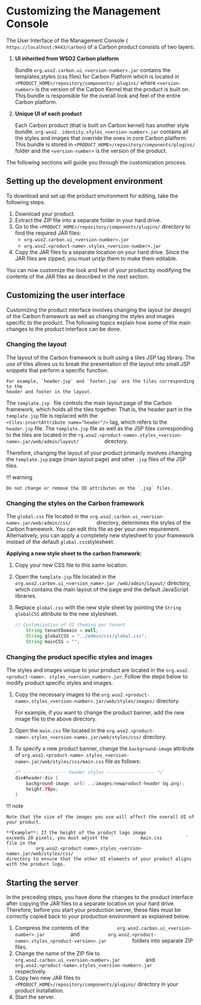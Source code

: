 # Customizing the Management Console

The User Interface of the Management Console (
`https://localhost:9443/carbon`) of a Carbon product consists of two layers:

1.  **UI inherited from WSO2 Carbon platform** 

    Bundle `org.wso2.carbon.ui_<version-number>.jar` contains the templates,styles (css files) for 
    Carbon Platform which is located in `<PRODUCT_HOME>/repository/components/ plugins/` where
    `<version-number>` is the version of the Carbon Kernel that the product is built on. This 
    bundle is responsible for the overall look and feel of the entire Carbon platform.
    
    
2.  **Unique UI of each product** 

    Each Carbon product (that is built on Carbon kernel) has another style bundle. 
    `org.wso2. identity.styles_<version-number>.jar` contains all the styles and images that 
    override the ones in core Carbon platform. 
    This bundle is stored in `<PRODUCT_HOME>/repository/components/plugins/` folder and the 
    `<version-number>` is the version of the product.
    


The following sections will guide you through the customization process.


## **Setting up the development environment**

To download and set up the product environment for editing, take the
following steps.

1.  Download your product.
2.  Extract the ZIP file into a separate folder in your hard drive.
3.  Go to the `<PRODUCT_HOME>/repository/components/plugins/`
    directory to find the required JAR files:
    -   `org.wso2.carbon.ui_<version-number>.jar`
    -   `org.wso2.<product-name>.styles_<version-number>.jar`
4.  Copy the JAR files to a separate location on your hard drive. Since
    the JAR files are zipped, you must unzip them to make them editable.

You can now customize the look and feel of your product by modifying the
contents of the JAR files as described in the next section.

## **Customizing the user interface**

Customizing the product interface involves changing the layout (or design) of
the Carbon framework as well as changing the styles and images specific
to the product. The following topics explain how some of the main
changes to the product interface can be done.

### **Changing the layout**

The layout of the Carbon framework is built using a tiles JSP tag
library. The use of tiles allows us to break the presentation of the
layout into small JSP snippets that perform a specific function. 

    For example, `header.jsp` and `footer.jsp` are the tiles corresponding to the
    header and footer in the layout. 

The `template.jsp ` file controls the main layout page of the Carbon framework, 
which holds all the tiles together. That is, the header part in the
`template.jsp` file is replaced with the `<tiles:insertAttribute name="header"/>` 
tag, which refers to the `header.jsp` file. The `template.jsp` file as well as 
the JSP files corresponding to the tiles are located in the
`rg.wso2.<product-name>.styles_<version-name>.jar/web/admin/layout/         `
directory.

Therefore, changing the layout of your product primarily involves
changing the `template.jsp` page (main layout page) and other `.jsp` files 
of the JSP tiles.

!!! warning
    
    Do not change or remove the ID attributes on the `.jsp` files.
    

### **Changing the styles on the Carbon framework**

The `global.css` file located in the
`org.wso2.carbon.ui_<version-name>.jar/web/admin/css/         `
directory, determines the styles of the Carbon framework. 
You can edit this file as per your own requirement.
Alternatively, you can apply a completely new stylesheet to your
framework instead of the default `global.css`stylesheet.

**Applying a new style sheet to the carbon framework:**

1.  Copy your new CSS file to this same location.
2.  Open the `template.jsp` file located in the
    `org.wso2.carbon.ui_<version_name>.jar /web/admin/layout/`
    directory, which contains the main layout of the page and the
    default JavaScript libraries.
3.  Replace `global.css` with the new style sheet
    by pointing the `String globalCSS` attribute
    to the new stylesheet.

    ``` java
    // Customization of UI theming per tenant
        String tenantDomain = null;
        String globalCSS = "../admin/css/global.css";
        String mainCSS = "";
    ```

### **Changing the product specific styles and images**

The styles and images unique to your product are located in the
`org.wso2.<product-name>. styles_<version_number>.jar`.
Follow the steps below to modify product specific styles and images.

1.  Copy the necessary images to the
    `org.wso2.<product-name>.styles_<version-number>.jar/web/styles/images/`
    directory. 
    
    For example, if you want to change the product banner,
    add the new image file to the above directory.
    
2.  Open the `main.css` file located in the
    `org.wso2.<product-name>.styles_<version-name>.jar/web/styles/css/`
    directory.
3.  To specify a new product banner, change the
    `background-image` attribute of
    `org.wso2.<product-name>.styles_<version-name>.jar/web/styles/css/main.css`
    file as follows:

    ``` java
    /* ---------------- header styles ------------------ */
    div#header-div {
        background-image: url( ../images/newproduct-header-bg.png);
        height:70px;
    }
    ```

!!! note
    
    Note that the size of the images you use will affect the overall UI of
    your product. 
    
    **Example**: If the height of the product logo image
    exceeds 28 pixels, you must adjust the `          main.css         `
    file in the
    `          org.wso2.<product-name>.styles_<version-name>.jar/web/styles/css/         `
    directory to ensure that the other UI elements of your product aligns
    with the product logo.
    

## **Starting the server**

In the preceding steps, you have done the changes to the product
interface after copying the JAR files to a separate location on your
hard drive. Therefore, before you start your production server, these
files must be correctly copied back to your production environment as
explained below.

1.  Compress the contents of the
    `           org.wso2.carbon.ui_<version-number>.jar          ` and
    `           org.wso2.<product-name>.styles_<product-version>.jar          `
    folders into separate ZIP files.
2.  Change the name of the ZIP file to
    `           org.wso2.carbon.ui_<version-number>.jar          ` and
    `           org.wso2.<product-name>.styles_<version-number>.jar          `
    respectively.
3.  Copy two new JAR files to
    `<PRODUCT_HOME>/repository/components/plugins/` directory in
    your product installation.
4.  Start the server.
